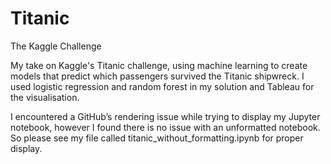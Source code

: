 # Titanic
The Kaggle Challenge 

My take on Kaggle's Titanic challenge, using machine learning to create models that predict which passengers survived the Titanic shipwreck. I used logistic regression and random forest in my solution and Tableau for the visualisation. 

I encountered a GitHub’s rendering issue while trying to display my Jupyter notebook, however I found there is no issue with an unformatted notebook. So please see my file called titanic_without_formatting.ipynb for proper display.
